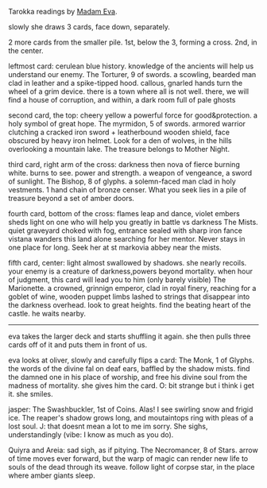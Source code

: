 Tarokka readings by [Madam Eva](NPCs/Madam%20Eva.md).

slowly she draws 3 cards, face down, separately.

2 more cards from the smaller pile. 1st, below the 3, forming a cross. 2nd, in the center.

leftmost card: cerulean blue
history. knowledge of the ancients will help us understand our enemy.
The Torturer, 9 of swords. a scowling, bearded man clad in leather and a spike-tipped hood. callous, gnarled hands turn the wheel of a grim device.
there is a town where all is not well. there, we will find a house of corruption, and within, a dark room full of pale ghosts

second card, the top: cheery yellow
a powerful force for good&protection. a holy symbol of great hope.
The myrmidon, 5 of swords. armored warrior clutching a cracked iron sword + leatherbound wooden shield, face obscured by heavy iron helmet.
Look for a den of wolves, in the hills overlooking a mountain lake. The treasure belongs to Mother Night.

third card, right arm of the cross: darkness then nova of fierce burning white. burns to see.
power and strength. a weapon of vengeance, a sword of sunlight.
The Bishop, 8 of glyphs. a solemn-faced man clad in holy vestments. 1 hand chain of bronze censer.
What you seek lies in a pile of treasure beyond a set of amber doors.

fourth card, bottom of the cross: flames leap and dance, violet embers
sheds light on one who will help you greatly in battle vs darkness
The Mists. quiet graveyard choked with fog, entrance sealed with sharp iron fance
vistana wanders this land alone searching for her mentor. Never stays in one place for long. Seek her at st markovia abbey near the mists.

fifth card, center: light almost swallowed by shadows.
she nearly recoils. your enemy is a creature of darkness,powers beyond mortality. when hour of judgment, this card will lead you to him
(only barely visible) The Marionette. a crowned, grinnign emperor, clad in royal finery, reaching for a goblet of wine, wooden puppet limbs lashed to strings that disappear into the darkness overhead.
look to great heights. find the beating heart of the castle. he waits nearby.

---

eva takes the larger deck and starts shuffling it again. she then pulls three cards off of it and puts them in front of us.

eva looks at oliver, slowly and carefully flips a card: The Monk, 1 of Glyphs. the words of the divine fal on deaf ears, baffled by the shadow mists. find the damned one in his place of worship, and free his divine soul from the madness of mortality. she gives him the card. O: bit strange but i think i get it. she smiles.

jasper: The Swashbuckler, 1st of Coins. Alas! I see swirling snow and frigid ice. The reaper's shadow grows long, and moutaintops ring with pleas of a lost soul. J: that doesnt mean a lot to me im sorry. She sighs, understandingly (vibe: I know as much as you do).

Quiyra and Areia: sad sigh, as if pitying. The Necromancer, 8 of Stars. arrow of time moves ever forward, but the warp of magic can render new life to souls of the dead through its weave.
follow light of corpse star, in the place where amber giants sleep.